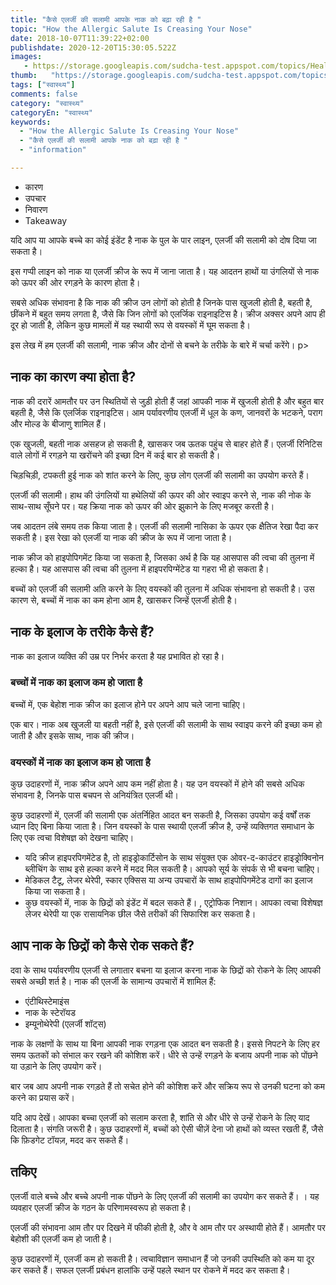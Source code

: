```yaml
---
title: "कैसे एलर्जी की सलामी आपके नाक को बढ़ा रही है "
topic: "How the Allergic Salute Is Creasing Your Nose"
date: 2018-10-07T11:39:22+02:00
publishdate: 2020-12-20T15:30:05.522Z
images: 
   - https://storage.googleapis.com/sudcha-test.appspot.com/topics/Health/default-selection/1.jpg
thumb:   "https://storage.googleapis.com/sudcha-test.appspot.com/topics/Health/default-selection/thumb/1.jpg"
tags: ["स्वास्थ्य"]
comments: false
category: "स्वास्थ्य"
categoryEn: "स्वास्थ्य"
keywords: 
  - "How the Allergic Salute Is Creasing Your Nose"
  - "कैसे एलर्जी की सलामी आपके नाक को बढ़ा रही है "
  - "information"

---
```

<ul> <li> कारण </li> <li> उपचार </li> <li> निवारण </li> <li> Takeaway </li> </ul> <p> यदि आप या आपके बच्चे का कोई इंडेंट है नाक के पुल के पार लाइन, एलर्जी की सलामी को दोष दिया जा सकता है। </p> <p> इस गप्पी लाइन को नाक या एलर्जी क्रीज के रूप में जाना जाता है। यह आदतन हाथों या उंगलियों से नाक को ऊपर की ओर रगड़ने के कारण होता है। </p> <p> सबसे अधिक संभावना है कि नाक की क्रीज उन लोगों को होती है जिनके पास खुजली होती है, बहती है, छींकने में बहुत समय लगता है, जैसे कि जिन लोगों को एलर्जिक राइनाइटिस है। क्रीज अक्सर अपने आप ही दूर हो जाती है, लेकिन कुछ मामलों में यह स्थायी रूप से वयस्कों में घूम सकता है। </p> <p> इस लेख में हम एलर्जी की सलामी, नाक क्रीज और दोनों से बचने के तरीके के बारे में चर्चा करेंगे। p> <h2> नाक का कारण क्या होता है? </h2> <p> नाक की दरारें आमतौर पर उन स्थितियों से जुड़ी होती हैं जहां आपकी नाक में खुजली होती है और बहुत बार बहती है, जैसे कि एलर्जिक राइनाइटिस। आम पर्यावरणीय एलर्जी में धूल के कण, जानवरों के भटकने, पराग और मोल्ड के बीजाणु शामिल हैं। </p> <p> एक खुजली, बहती नाक असहज हो सकती है, खासकर जब ऊतक पहुंच से बाहर होते हैं। एलर्जी रिनिटिस वाले लोगों में रगड़ने या खरोंचने की इच्छा दिन में कई बार हो सकती है। </p> <p> चिड़चिड़ी, टपकती हुई नाक को शांत करने के लिए, कुछ लोग एलर्जी की सलामी का उपयोग करते हैं। </p> <p> एलर्जी की सलामी। हाथ की उंगलियों या हथेलियों की ऊपर की ओर स्वाइप करने से, नाक की नोक के साथ-साथ सूँघने पर। यह क्रिया नाक को ऊपर की ओर झुकाने के लिए मजबूर करती है। </p> <p> जब आदतन लंबे समय तक किया जाता है। एलर्जी की सलामी नासिका के ऊपर एक क्षैतिज रेखा पैदा कर सकती है। इस रेखा को एलर्जी या नाक की क्रीज के रूप में जाना जाता है। </p> <p> नाक क्रीज को हाइपोपिगमेंट किया जा सकता है, जिसका अर्थ है कि यह आसपास की त्वचा की तुलना में हल्का है। यह आसपास की त्वचा की तुलना में हाइपरपिग्मेंटेड या गहरा भी हो सकता है। </p> <p> बच्चों को एलर्जी की सलामी अति करने के लिए वयस्कों की तुलना में अधिक संभावना हो सकती है। उस कारण से, बच्चों में नाक का कम होना आम है, खासकर जिन्हें एलर्जी होती है। </p> <h2> नाक के इलाज के तरीके कैसे हैं? </H2> <p> नाक का इलाज व्यक्ति की उम्र पर निर्भर करता है यह प्रभावित हो रहा है। </p> <h3> बच्चों में नाक का इलाज कम हो जाता है </h3> <p> बच्चों में, एक बेहोश नाक क्रीज का इलाज होने पर अपने आप चले जाना चाहिए। </p> <p> एक बार। नाक अब खुजली या बहती नहीं है, इसे एलर्जी की सलामी के साथ स्वाइप करने की इच्छा कम हो जाती है और इसके साथ, नाक की क्रीज। </p> <h3> वयस्कों में नाक का इलाज कम हो जाता है </h3> <p> कुछ उदाहरणों में, नाक क्रीज अपने आप कम नहीं होता है। यह उन वयस्कों में होने की सबसे अधिक संभावना है, जिनके पास बचपन से अनियंत्रित एलर्जी थी। </p> <p> कुछ उदाहरणों में, एलर्जी की सलामी एक अंतर्निहित आदत बन सकती है, जिसका उपयोग कई वर्षों तक ध्यान दिए बिना किया जाता है। जिन वयस्कों के पास स्थायी एलर्जी क्रीज है, उन्हें व्यक्तिगत समाधान के लिए एक त्वचा विशेषज्ञ को देखना चाहिए। </p> <ul> <li> यदि क्रीज हाइपरपिगमेंटेड है, तो हाइड्रोकार्टिसोन के साथ संयुक्त एक ओवर-द-काउंटर हाइड्रोक्विनोन ब्लीचिंग के साथ इसे हल्का करने में मदद मिल सकती है। आपको सूर्य के संपर्क से भी बचना चाहिए। </li> <li> मेडिकल टैटू, लेजर थेरेपी, स्कार एक्सिस या अन्य उपचारों के साथ हाइपोपिगमेंटेड दागों का इलाज किया जा सकता है। </li> <li> कुछ वयस्कों में, नाक के छिद्रों को इंडेंट में बदल सकते हैं। , एट्रोफिक निशान। आपका त्वचा विशेषज्ञ लेजर थेरेपी या एक रासायनिक छील जैसे तरीकों की सिफारिश कर सकता है। </li> </ul> <h2> आप नाक के छिद्रों को कैसे रोक सकते हैं? </h2> <p> दवा के साथ पर्यावरणीय एलर्जी से लगातार बचना या इलाज करना नाक के छिद्रों को रोकने के लिए आपकी सबसे अच्छी शर्त है। नाक की एलर्जी के सामान्य उपचारों में शामिल हैं: </p> <ul> <li> एंटीथिस्टेमाइंस </li> <li> नाक के स्टेरॉयड </li> <li> इम्यूनोथेरेपी (एलर्जी शॉट्स) </li> </ul> <p> नाक के लक्षणों के साथ या बिना आपकी नाक रगड़ना एक आदत बन सकती है। इससे निपटने के लिए हर समय ऊतकों को संभाल कर रखने की कोशिश करें। धीरे से उन्हें रगड़ने के बजाय अपनी नाक को पोंछने या उड़ाने के लिए उपयोग करें। </p> <p> बार जब आप अपनी नाक रगड़ते हैं तो सचेत होने की कोशिश करें और सक्रिय रूप से उनकी घटना को कम करने का प्रयास करें। </p> <p> यदि आप देखें। आपका बच्चा एलर्जी को सलाम करता है, शांति से और धीरे से उन्हें रोकने के लिए याद दिलाता है। संगति जरूरी है। कुछ उदाहरणों में, बच्चों को ऐसी चीज़ें देना जो हाथों को व्यस्त रखती हैं, जैसे कि फ़िडगेट टॉयज़, मदद कर सकते हैं। </p> <h2> तकिए </h2> <p> एलर्जी वाले बच्चे और बच्चे अपनी नाक पोंछने के लिए एलर्जी की सलामी का उपयोग कर सकते हैं। । यह व्यवहार एलर्जी क्रीज के गठन के परिणामस्वरूप हो सकता है। </p> <p> एलर्जी की संभावना आम तौर पर दिखने में फीकी होती है, और वे आम तौर पर अस्थायी होते हैं। आमतौर पर बेहोशी की एलर्जी कम हो जाती है। </p> <p> कुछ उदाहरणों में, एलर्जी कम हो सकती है। त्वचाविज्ञान समाधान हैं जो उनकी उपस्थिति को कम या दूर कर सकते हैं। सफल एलर्जी प्रबंधन हालांकि उन्हें पहले स्थान पर रोकने में मदद कर सकता है। </p> 